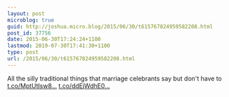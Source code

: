 ```yaml
---
layout: post
microblog: true
guid: http://joshua.micro.blog/2015/06/30/t615767824959582208.html
post_id: 37756
date: 2015-06-30T17:24:24+1100
lastmod: 2019-07-30T17:41:30+1100
type: post
url: /2015/06/30/t615767824959582208.html
---
```

All the silly traditional things that marriage celebrants say but don't have to [t.co/MptUtIsw8...](http://t.co/MptUtIsw8F) [t.co/ddEjWdhE0...](http://t.co/ddEjWdhE0V)

